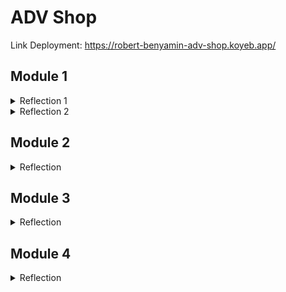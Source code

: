 # ADV Shop

Link Deployment: https://robert-benyamin-adv-shop.koyeb.app/

## Module 1

<details>
<summary>Reflection 1</summary>

## Clean Code Principles and Secure Coding Practices

### Clean code

1. Meaningful Names  
   Salah satu penerapan prinsip tersebut terdapat pada file `ProductRepository.java`.

    ```java
    private List<Product> productData = new ArrayList<>();
    ```

    ArrayList tersebut memiliki nama yang mendeskripsikan data apa yang disimpan didalamnya, yaitu Product.

2. Function  
   Salah satu penerapan prinsip tersebut terdapat pada file `ProductController.java`.

    ```java
    @PostMapping("/product/delete/{productId}")
    public String deleteProduct(@PathVariable String productId) {
        service.deleteById(productId);
        return "redirect:/product/list";
    }
    ```

    Fungsi tersebut memiliki nama yang deskriptif. Fungsi tersebut juga hanya melakukan satu hal, yaitu menghapus product.

3. Comments  
   Salah satu penerapan prinsip tersebut terdapat pada file `HomePageFunctionalTest.java`.

    ```java
    /**
     * The port number assigned to the running application during test execution. * Set automatically during each test run by Spring Framework's test context. */
    @LocalServerPort
    private int serverPort;
    ```

    Comment tersebut memberikan informasi tambahan mengenai variabel `serverPort`, yaitu bahwa variabel tersebut menyimpan port number untuk testing.

4. Objects and Data Structure  
   Salah satu penerapan prinsip tersebut terdapat pada file `Product.java`.
    ```java
    @Getter @Setter
    public class Product {
        private String productId;
        private String productName;
        private int productQuantity;
    }
    ```
    Setiap atribut bertipe private sehingga setiap variabel bersifat independen. Setiap atribut tersebut hanya dapat diakses melalui fungsi getter dan setter.

### Secure Coding

Kode saya barulah mengimplementasikan testing untuk memenuhi prinsip secure coding. Testing tersebut terdiri dari 2 jenis, yaitu unit testing dan functional testing.

## Mistake in my code

-   Kode saya masih belum mengimplementasikan error handling yang baik. Peningkatan yang bisa saya lakukan adalah dengan mengimplemntasikan error handling sesuai standar terutama pada fungsi-fungsi seperti create, edit, dan delete product.

-   Cara saya menerapkan ID untuk product masih sangat tidak efektif yang berakibat ke algoritma untuk mencari product menggunakan ID juga tidak efektif. Peningkatan yang bisa saya lakukan adalah menggunakan ID generator kemudian menyimpan data product di database, bukan di ArrayList.

-   Kode saya belum menerapkan validasi input. Peningkatan yang bisa saya lakukan adalah menerapkan validasi input ketika user create dan edit product.

</details>

<details>
<summary>Reflection 2</summary>

1.  -   Untuk saat ini, saya belum terlalu merasakan suatu hal positif dari menulis unit test. Hal ini karena saya belum merasakan langsung manfaat dari adanya test tersebut. Namun, saya merasa kode saya akan lebih aman dari error ketika mengalami perubahan.
    -   Jumlah unit test yang perlu dibuat untuk satu class bergantung pada kompleksitas class tersebut. Semakin kompleks suatu class, maka semakin banyak unit test yang harus dibuat.
    -   Suatu unit tests dikatakan cukup untuk memverifikasi suatu program ketika semua kemungkinan skenario dari program kita telah dihandle oleh suatu unit test.
    -   100% code coverage tidak menjamin bahwa kode kita bebas dari error atau bug. 100% code coverage hanya berarti seluruh bagian kode kita telah dites. Namun suatu bagian kode bisa memiliki beberapa skenario. Bisa saja terdapat kemungkinan skenario yang tidak ditangani oleh test kita.

2.  Menurut saya kode tersebut jadi kurang bersih karena terdapat redundansi kode. Selain itu, jika suatu saat kita perlu melakukan perubahan pada setup prosedur, maka kita perlu melakukan dua kali perubahan. Untuk meningkatkan kode tersebut, kita dapat menempatkan test untuk menghitung jumlah item pada product list di file yang sama sehingga kita tidak perlu menjalankan prosedur setup dua kali.

</details>

## Module 2

<details>
<summary>Reflection</summary>

1. List of Code Quality Issues that have been Fixed

    - Menghapus `access modifier public` dari fungsi fungsi pada `ProductService.java`
    - Menambahkan `token permission` pada `ci.yml`
    - Menghapus import yang tidak terpakai pada `ProductRepositoryTest.java`
    - Menambahkan deskripsi kepada tabel pada `productList.html`

2. Ya, menurut saya implementasi sekarang sudah memenuhi Continuous Integration dan Continuous Deployment. Continuous Integration merupakan praktik untuk mengautomasi proses integrasi dan verifikasi setiap perubahan pada kode kita dengan bantuan alat. Implementasi sekarang sudah memenuhi hal tersebut dengan membuat script untuk menjalankan test suite (`ci.yml`) dan menganalisis isu keamanan (`pmd.yml` & `scorecard.yml`) setiap melakukan push ke repository Github. Continuous Deployment merupakan praktik untuk mengautomasi proses deployment aplikasi kita ke server tertentu. Implementasi sekarang sudah memenuhi hal tersebut dengan mengintegrasikan layanan `Koyeb` ke repository Github, sehingga aplikasi akan otomatis ter-deploy setiap kali melakukan push ke branch main repository Github.

</details>

</details>

## Module 3

<details>
<summary>Reflection</summary>

1. Explain what principles you apply to your project!

    - Single Responsibility Principle (SRP)  
      Saya mengimplementasikan SRP dengan membuat class CarController dan HomeController terpisah dari file ProductController. Hal ini membuat setiap class hanya berinteraksi dengan satu model. Selain itu, saya juga menghapus extends ProductController dari CarController. Hal ini membuat CarController benar benar fokus terhadap model Car saja.
    - Open-Closed Principle (OCP)  
      OCP terdapat pada model Product dan Car. Model Product sudah tertutup terhadap modifikasi. Sehingga jika ingin menambahkan fungsionalitas baru kita buat class baru yang meng-extends Product.
    - Liskov Substitution Principle (LSP)  
      Class *ServiceImpl adalah turunan dari *Service. *ServiceImpl dapat digunakan untuk menggantikan *Service. Hal ini sesuai dengan prinsip LSP dimana subclass dapat digunakan untuk menggantikan parent-nya.
    - Interface Segregation Principle (ISP)  
      Interface pada project ini sudah dipisahkan menjadi ProductService dan CarService sehingga class ProductServiceImpl dan CarServiceImpl dapat mengimplementasikan interface yang mereka perlukan saja.
    - Dependency Inversions Principle (DIP)  
      Saya mengubah `private CarServiceImpl carservice;` menjadi `private CarService carservice;` pada CarController. Hal ini sesuai dengan prinsip DIP dimana suatu class harus bergantung pada interface atau abstract class dibandingkan implementasi konkret.

2. The advantages of applying SOLID principles

    - Kode lebih mudah dipahami
    - Karena kode mudah dipahami, saya juga akan lebih mudah melakukan perubahan terhadap kode
    - Prinsip seperti SRP membuat lebih mudah ketika ingin melakukan testing karena kompleksitas yang rendah dari setiap method
    - Mengurangi resiko terjadinya bug. Dengan meimplemntasikan SOLID principle, project saya akan menjadi low coupling dan high cohesion. Hal ini akan membuat perubahan yang saya lakukan di suatu kode tidak akan mempengaruhi kode lainnya sehingga mengurangi terjadinya error. Sebagai contoh, sebelumnya jika saya ingin mengubah hal-hal yang berhubungan dengan Product atau Car, saya harus melakukannya di satu file saja, yaitu ProductController. Namun, sekarang saya hanya perlu mengubah CarController jika saya ingin mengubah hal-hal yang berhubungan dengan Car.

3. The disadvantages of not applying SOLID principles
    - Kode lebih sulit dipahami
    - Ribet ketika ingin menambahkan fungsionalitas baru
    - Testing lebih sulit dibuat
    - Error atau bug akan lebih mudah muncul
    - Contoh: Ketika ProductController dan CarController masih menjadi satu file, kita akan lebih sulit mencari dimana class CarController berada. Jika semua controller digabung dalam satu file, semakin banyak controller maka akan semakin banyak juga jumlah baris kode. Hal ini akan membuat penambahan controller baru semakin sulit. Resiko terjadinya error juga semakin besar karena bisa saja perubahan yang kita lakukan pada suatu method ternyata berpengaruh terhadap method di class lain.

</details>

## Module 4

<details>
<summary>Reflection</summary>

1. Ya, TDD flow ini membantu saya dengan membuat alur pengembangan program menjadi lebih terarah. Meski begitu, saya masih mengalami banyak kesulitan ketika membuat test, terkhususnya ketika berurusan dengan `Mock`. Saya rasa perlu latihan yang banyak untuk bisa menguasai TDD ini.

2.  - Fast: Ya, test saya sudah memenuhi prinsip ini. Saya sudah memisahkan antara unitTest dan functionalTest. Saya juga sudah mengimplementasikan `stubs`untuk _predetermined_ hasil dari suatu pemanggilan fungsi sehingga test tidak akan bergantung terhadap test lain.
    - Isolated: Ya, test saya sudah memenuhi prinsip ini. Saya menggunakan `mock objects` untuk digunakan di test saya. Saya juga menggunakan `setUp` untuk mencegah terjadinya duplikasi object.
    - Repeatable: Ya, test saya sudah memenuhi prinsip ini. Test saya sudah memenuhi prinsip Isolated sehingga setiap data yang diperlukan di dalam test akan tetap sama setiap kali testing dilakukan.
    - Self-Validating: Test saya belum sepenuhnya memenuhi prinsip ini. Test saya hanya menggunakan `assert` untuk validasi hasil. Meski begitu, masih banyak test yang memiliki banyak assert di dalamnya. Berikutnya, saya harus lebih memisahkan lagi setiap assert ke test yang berbeda.
    - Thorough: Ya, test saya sudah memenuhi prinsip ini. Test saya sudah mencakup semua _unhappy_ dan _happy paths_. Test saya juga sudah mencakup semua kemungkinan _error_.

</details>
